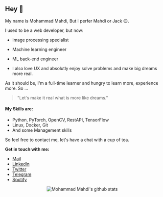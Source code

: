 
## Hey 👋

My name is Mohammad Mahdi, But I perfer Mahdi or Jack :wink:.

I used to be a web developer, but now:
- Image processing specialist
- Machine learning engineer
- ML back-end engineer

- I also love UX and absolutly enjoy solve problems and make big dreams more real.

As it should be, I'm a full-time learner and hungry to learn more, experience more. So ...

> "Let's make it real what is more like dreams."

#### My Skills are:
 - Python, PyTorch, OpenCV, RestAPI, TensorFlow
 - Linux, Docker, Git
 - And some Management skills

So feel free to contact me, let's have a chat with a cup of tea. 

**Get in touch with me:**
- [Mail](mailto:9259samei@gmail.com) 
- [LinkedIn](https://www.linkedin.com/in/msameim181/)
- [Twitter](https://twitter.com/msameim181)
- [Telegram](https://t.me/Msameim181)
- [Spotify](https://open.spotify.com/user/mohmahsamei7899)


<p align="center"> 
  <img src="https://github-readme-stats.vercel.app/api?username=msameim181&theme=github_dark&count_private=true&show_icons=true&hide_rank=false" alt="Mohammad Mahdi's github stats" /> <br/>
  
  <!-- <img src="https://github-readme-stats.vercel.app/api/top-langs?username=msameim181&theme=github_dark&hide=html&layout=compact&line_height=51&langs_count=9&exclude_repo=comp426,Redventures-Movie-Quotes&card_width=445" alt="Mohammad Mahdi's Top Langs" />
</p> -->
